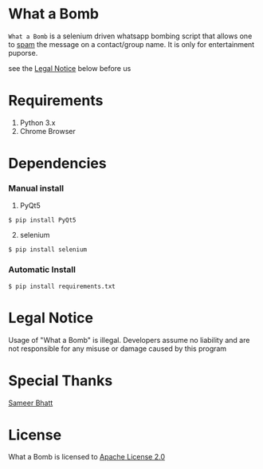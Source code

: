 # What a Bomb

`What a Bomb` is a selenium driven whatsapp bombing script that allows one to [spam](https://en.wikipedia.org/wiki/Mobile_phone_spam) the message on a contact/group name. It is only for entertainment puporse.

see the [Legal Notice](#legal-notice) below before us 

# Requirements
1. Python 3.x
2. Chrome Browser

# Dependencies
### Manual install
1. PyQt5
```
$ pip install PyQt5
```
2. selenium
```
$ pip install selenium
```
### Automatic Install
```
$ pip install requirements.txt
```

# Legal Notice
Usage of "What a Bomb" is illegal. Developers assume no liability and are not responsible for any misuse or damage caused by this program

# Special Thanks
[Sameer Bhatt](https://github.com/bhattsameer)

# License
What a Bomb is licensed to [Apache License 2.0](https://github.com/tbhaxor/whatabomb/blob/master/LICENSE)
